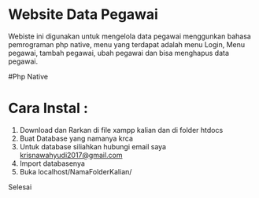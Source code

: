 # Website Data Pegawai
Webiste ini digunakan untuk mengelola data pegawai menggunkan bahasa pemrograman php native, menu yang terdapat adalah menu Login, Menu pegawai, tambah pegawai, ubah pegawai dan bisa menghapus data pegawai.

#Php Native

# Cara Instal :
1. Download dan Rarkan di file xampp kalian dan di folder htdocs
2. Buat Database yang namanya krca
3. Untuk database siliahkan hubungi email saya krisnawahyudi2017@gmail.com
4. Import databasenya
5. Buka localhost/NamaFolderKalian/

Selesai